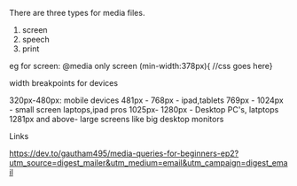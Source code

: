 There are three types for media files.

1. screen
2. speech
3. print

eg for screen: @media only screen (min-width:378px){ //css goes here}

width breakpoints for devices

320px-480px: mobile devices
481px - 768px - ipad,tablets
769px - 1024px - small screen laptops,ipad pros
1025px- 1280px - Desktop PC's, latptops
1281px and above- large screens like big desktop monitors

Links

https://dev.to/gautham495/media-queries-for-beginners-ep2?utm_source=digest_mailer&utm_medium=email&utm_campaign=digest_email
